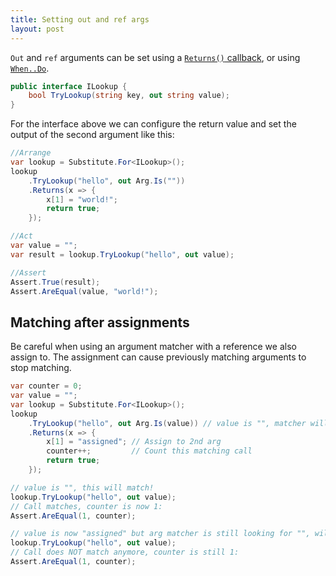 ```yaml
---
title: Setting out and ref args
layout: post
---
```


`Out` and `ref` arguments can be set using a [`Returns()` callback](/help/return-from-function), or using [`When..Do`](/help/callbacks).

```csharp
public interface ILookup {
    bool TryLookup(string key, out string value);
}
```

For the interface above we can configure the return value and set the output of the second argument like this:

```csharp
//Arrange
var lookup = Substitute.For<ILookup>();
lookup
    .TryLookup("hello", out Arg.Is(""))
    .Returns(x => { 
        x[1] = "world!";
        return true;
    });

//Act
var value = "";
var result = lookup.TryLookup("hello", out value);

//Assert
Assert.True(result);
Assert.AreEqual(value, "world!");
```

## Matching after assignments

Be careful when using an argument matcher with a reference we also assign to. The assignment can cause previously matching arguments to stop matching.

```csharp
var counter = 0;
var value = "";
var lookup = Substitute.For<ILookup>();
lookup
    .TryLookup("hello", out Arg.Is(value)) // value is "", matcher will check for ""
    .Returns(x => { 
        x[1] = "assigned"; // Assign to 2nd arg
        counter++;         // Count this matching call
        return true;
    });

// value is "", this will match!
lookup.TryLookup("hello", out value);
// Call matches, counter is now 1:
Assert.AreEqual(1, counter);

// value is now "assigned" but arg matcher is still looking for "", will NOT match anymore!
lookup.TryLookup("hello", out value);
// Call does NOT match anymore, counter is still 1:
Assert.AreEqual(1, counter);
```

